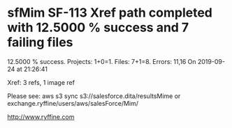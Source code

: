 # sfMim SF-113 Xref path completed with 12.5000 % success and 7 failing files

12.5000 % success. Projects: 1+0=1.  Files: 7+1=8. Errors: 11,16  On 2019-09-24 at 21:26:41

Xref: 3 refs, 1 image ref

Please see: aws s3 sync s3://salesforce.dita/resultsMime or exchange.ryffine/users/aws/salesForce/Mim/

http://www.ryffine.com
